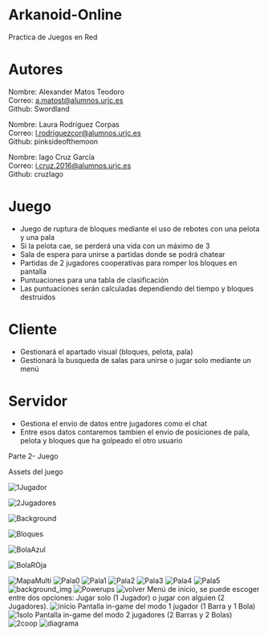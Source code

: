 # Arkanoid-Online

Practica de Juegos en Red

# Autores

Nombre: Alexander Matos Teodoro<br>
Correo: a.matost@alumnos.urjc.es<br>
Github: Swordland<br>

Nombre: Laura Rodríguez Corpas<br>
Correo: l.rodriguezcor@alumnos.urjc.es<br>
Github: pinksideofthemoon<br>

Nombre: Iago Cruz García<br>
Correo: i.cruz.2016@alumnos.urjc.es<br>
Github: cruzIago<br>

# Juego

- Juego de ruptura de bloques mediante el uso de rebotes con una pelota y una pala<br>
- Si la pelota cae, se perderá una vida con un máximo de 3<br>
- Sala de espera para unirse a partidas donde se podrá chatear<br>
- Partidas de 2 jugadores cooperativas para romper los bloques en pantalla<br>
- Puntuaciones para una tabla de clasificación<br>
- Las puntuaciones serán calculadas dependiendo del tiempo y bloques destruidos<br>

# Cliente

- Gestionará el apartado visual (bloques, pelota, pala)<br>
- Gestionará la busqueda de salas para unirse o jugar solo mediante un menú

# Servidor

- Gestiona el envio de datos entre jugadores como el chat
- Entre esos datos contaremos tambien el envio de posiciones de pala, pelota y bloques que ha golpeado el otro usuario


Parte 2- Juego

Assets del juego

![1Jugador](https://github.com/cruzIago/Arkanoid-Online/blob/master/assets/1JUGADOR.png?raw=true)

![2Jugadores](https://github.com/cruzIago/Arkanoid-Online/blob/master/assets/2JUGADORES.png?raw=true)

![Background](https://github.com/cruzIago/Arkanoid-Online/blob/master/assets/BACKGROUND.png?raw=true)

![Bloques](https://github.com/cruzIago/Arkanoid-Online/blob/master/assets/Bloques.png?raw=true)

![BolaAzul](https://github.com/cruzIago/Arkanoid-Online/blob/master/assets/BolaAzul.png?raw=true)

![BolaROja](https://github.com/cruzIago/Arkanoid-Online/blob/master/assets/BolaRoja.png?raw=true)

![MapaMulti](https://github.com/cruzIago/Arkanoid-Online/blob/master/assets/Mapa%20multi.png?raw=true)
![Pala0](https://github.com/cruzIago/Arkanoid-Online/blob/master/assets/Pala0.png?raw=true)
![Pala1](https://github.com/cruzIago/Arkanoid-Online/blob/master/assets/Pala1.png?raw=true)
![Pala2](https://github.com/cruzIago/Arkanoid-Online/blob/master/assets/Pala2.png?raw=true)
![Pala3](https://github.com/cruzIago/Arkanoid-Online/blob/master/assets/Pala3.png?raw=true)
![Pala4](https://github.com/cruzIago/Arkanoid-Online/blob/master/assets/Pala4.png?raw=true)
![Pala5](https://github.com/cruzIago/Arkanoid-Online/blob/master/assets/Pala5.png?raw=true)
![background_img](https://github.com/cruzIago/Arkanoid-Online/blob/master/assets/background_ingame.png?raw=true)
![Powerups](https://github.com/cruzIago/Arkanoid-Online/blob/master/assets/powerups.png?raw=true)
![volver](https://github.com/cruzIago/Arkanoid-Online/blob/master/assets/volver.png?raw=true)
Menú de inicio, se puede escoger entre dos opciones: Jugar solo (1 Jugador) o jugar con alguien (2 Jugadores).
![inicio](https://i.imgur.com/Qelf1OZ.png)
Pantalla in-game del modo 1 jugador (1 Barra y 1 Bola)
![1solo](https://i.imgur.com/xLq8uIz.png)
Pantalla in-game del modo 2 jugadores (2 Barras y 2 Bolas)
![2coop](https://i.imgur.com/64SZbij.png)
![diagrama](https://i.imgur.com/oC5YEw8.png)
